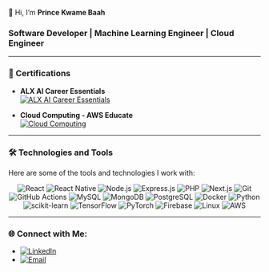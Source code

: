 👋 Hi, I’m **Prince Kwame Baah**

### Software Developer | Machine Learning Engineer | Cloud Engineer

---

### 📜 Certifications

- **ALX AI Career Essentials**  
  [![ALX AI Career Essentials](https://img.shields.io/badge/ALX%20AI%20Career%20Essentials-Certificate-blue)](https://intranet.alxswe.com/certificates/zN3XTJc5MY)
  
- **Cloud Computing - AWS Educate**  
  [![Cloud Computing](https://img.shields.io/badge/Cloud%20Computing-%23FF9900?style=for-the-badge&logo=amazon-aws&logoColor=white)](https://www.credly.com/badges/2f79b4ff-64b6-408e-bfcd-7dc0336f25df)

---

### 🛠️ Technologies and Tools

Here are some of the tools and technologies I work with:

<p align="center">
  <img src="https://img.shields.io/badge/React-%2320232a.svg?style=for-the-badge&logo=react&logoColor=%2361DAFB" alt="React" />
  <img src="https://img.shields.io/badge/React%20Native-20232A?style=for-the-badge&logo=react&logoColor=%2361DAFB" alt="React Native" />
  <img src="https://img.shields.io/badge/Node.js-43853D?style=for-the-badge&logo=node.js&logoColor=white" alt="Node.js" />
  <img src="https://img.shields.io/badge/Express.js-%23000000?style=for-the-badge&logo=express&logoColor=white" alt="Express.js" />
  <img src="https://img.shields.io/badge/PHP-%23777BB4?style=for-the-badge&logo=php&logoColor=white" alt="PHP" />
  <img src="https://img.shields.io/badge/Next.js-%23000000?style=for-the-badge&logo=next.js&logoColor=white" alt="Next.js" />
  <img src="https://img.shields.io/badge/Git-%23F05032?style=for-the-badge&logo=git&logoColor=white" alt="Git" />
  <img src="https://img.shields.io/badge/GitHub%20Actions-%232671E5?style=for-the-badge&logo=github-actions&logoColor=white" alt="GitHub Actions" />
  <img src="https://img.shields.io/badge/MySQL-%234F5D95?style=for-the-badge&logo=mysql&logoColor=white" alt="MySQL" />
  <img src="https://img.shields.io/badge/MongoDB-%2347A248?style=for-the-badge&logo=mongodb&logoColor=white" alt="MongoDB" />
  <img src="https://img.shields.io/badge/PostgreSQL-%234F5D95?style=for-the-badge&logo=postgresql&logoColor=white" alt="PostgreSQL" />
  <img src="https://img.shields.io/badge/Docker-%230db7ed?style=for-the-badge&logo=docker&logoColor=white" alt="Docker" />
  <img src="https://img.shields.io/badge/Python-3776AB?style=for-the-badge&logo=python&logoColor=white" alt="Python" />
  <img src="https://img.shields.io/badge/scikit-learn-%23F7931E?style=for-the-badge&logo=scikit-learn&logoColor=white" alt="scikit-learn" />
  <img src="https://img.shields.io/badge/TensorFlow-%23FF6F00?style=for-the-badge&logo=tensorflow&logoColor=white" alt="TensorFlow" />
  <img src="https://img.shields.io/badge/PyTorch-%23EE4C2C?style=for-the-badge&logo=pytorch&logoColor=white" alt="PyTorch" />
  <img src="https://img.shields.io/badge/Firebase-039BE5?style=for-the-badge&logo=firebase&logoColor=white" alt="Firebase" />
  <img src="https://img.shields.io/badge/Linux-FCC624?style=for-the-badge&logo=linux&logoColor=black" alt="Linux" />
  <img src="https://img.shields.io/badge/AWS-%23FF9900.svg?style=for-the-badge&logo=amazon-aws&logoColor=white" alt="AWS" />
</p>

---

### 🌐 Connect with Me:

- [![LinkedIn](https://img.shields.io/badge/LinkedIn-%230A66C2?style=for-the-badge&logo=linkedin&logoColor=white)](https://www.linkedin.com/in/prince-baah-813330235/)
- [![Email](https://img.shields.io/badge/Email-%23D14836?style=for-the-badge&logo=gmail&logoColor=white)](mailto:baahhprince79@gmail.com)
